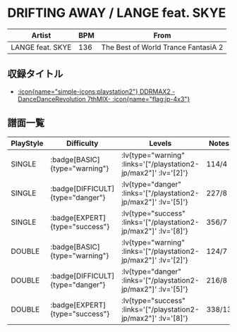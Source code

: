 # DRIFTING AWAY / LANGE feat. SKYE

|Artist|BPM|From|
|------|---|----|
|LANGE feat. SKYE|136|The Best of World Trance FantasiA 2|

## 収録タイトル

- [ :icon{name="simple-icons:playstation2"} DDRMAX2 -DanceDanceRevolution 7thMIX- :icon{name="flag:jp-4x3"} ](/playstation2-jp/max2)

## 譜面一覧

|PlayStyle|Difficulty|Levels|Notes|Movie|
|---------|----------|------|-----|-----|
|SINGLE| :badge[BASIC]{type="warning"} | :lv{type="warning" :links='["/playstation2-jp/max2"]' :lv='[2]'} |114/4||
|SINGLE| :badge[DIFFICULT]{type="danger"} | :lv{type="danger" :links='["/playstation2-jp/max2"]' :lv='[5]'} |227/8||
|SINGLE| :badge[EXPERT]{type="success"} | :lv{type="success" :links='["/playstation2-jp/max2"]' :lv='[8]'} |356/7||
|DOUBLE| :badge[BASIC]{type="warning"} | :lv{type="warning" :links='["/playstation2-jp/max2"]' :lv='[2]'} |124/7||
|DOUBLE| :badge[DIFFICULT]{type="danger"} | :lv{type="danger" :links='["/playstation2-jp/max2"]' :lv='[5]'} |216/8||
|DOUBLE| :badge[EXPERT]{type="success"} | :lv{type="success" :links='["/playstation2-jp/max2"]' :lv='[8]'} |338/13||
